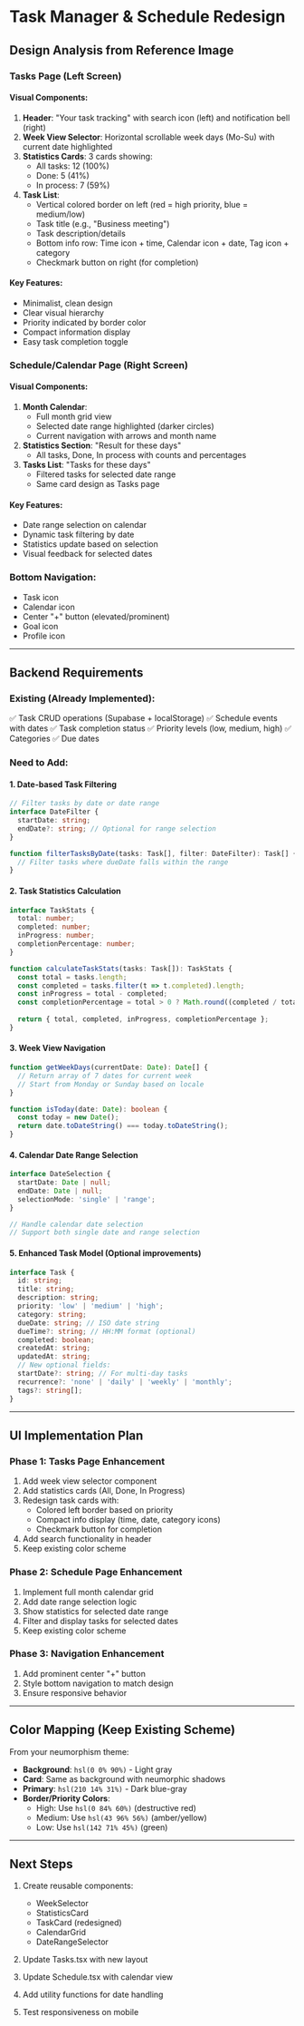 # Task Manager & Schedule Redesign

## Design Analysis from Reference Image

### **Tasks Page (Left Screen)**

#### Visual Components:
1. **Header**: "Your task tracking" with search icon (left) and notification bell (right)
2. **Week View Selector**: Horizontal scrollable week days (Mo-Su) with current date highlighted
3. **Statistics Cards**: 3 cards showing:
   - All tasks: 12 (100%)
   - Done: 5 (41%)
   - In process: 7 (59%)
4. **Task List**:
   - Vertical colored border on left (red = high priority, blue = medium/low)
   - Task title (e.g., "Business meeting")
   - Task description/details
   - Bottom info row: Time icon + time, Calendar icon + date, Tag icon + category
   - Checkmark button on right (for completion)

#### Key Features:
- Minimalist, clean design
- Clear visual hierarchy
- Priority indicated by border color
- Compact information display
- Easy task completion toggle

### **Schedule/Calendar Page (Right Screen)**

#### Visual Components:
1. **Month Calendar**:
   - Full month grid view
   - Selected date range highlighted (darker circles)
   - Current navigation with arrows and month name
2. **Statistics Section**: "Result for these days"
   - All tasks, Done, In process with counts and percentages
3. **Tasks List**: "Tasks for these days"
   - Filtered tasks for selected date range
   - Same card design as Tasks page

#### Key Features:
- Date range selection on calendar
- Dynamic task filtering by date
- Statistics update based on selection
- Visual feedback for selected dates

### **Bottom Navigation**:
- Task icon
- Calendar icon  
- Center "+" button (elevated/prominent)
- Goal icon
- Profile icon

---

## Backend Requirements

### **Existing (Already Implemented)**:
✅ Task CRUD operations (Supabase + localStorage)
✅ Schedule events with dates
✅ Task completion status
✅ Priority levels (low, medium, high)
✅ Categories
✅ Due dates

### **Need to Add**:

#### 1. **Date-based Task Filtering**
```typescript
// Filter tasks by date or date range
interface DateFilter {
  startDate: string;
  endDate?: string; // Optional for range selection
}

function filterTasksByDate(tasks: Task[], filter: DateFilter): Task[] {
  // Filter tasks where dueDate falls within the range
}
```

#### 2. **Task Statistics Calculation**
```typescript
interface TaskStats {
  total: number;
  completed: number;
  inProgress: number;
  completionPercentage: number;
}

function calculateTaskStats(tasks: Task[]): TaskStats {
  const total = tasks.length;
  const completed = tasks.filter(t => t.completed).length;
  const inProgress = total - completed;
  const completionPercentage = total > 0 ? Math.round((completed / total) * 100) : 0;
  
  return { total, completed, inProgress, completionPercentage };
}
```

#### 3. **Week View Navigation**
```typescript
function getWeekDays(currentDate: Date): Date[] {
  // Return array of 7 dates for current week
  // Start from Monday or Sunday based on locale
}

function isToday(date: Date): boolean {
  const today = new Date();
  return date.toDateString() === today.toDateString();
}
```

#### 4. **Calendar Date Range Selection**
```typescript
interface DateSelection {
  startDate: Date | null;
  endDate: Date | null;
  selectionMode: 'single' | 'range';
}

// Handle calendar date selection
// Support both single date and range selection
```

#### 5. **Enhanced Task Model** (Optional improvements)
```typescript
interface Task {
  id: string;
  title: string;
  description: string;
  priority: 'low' | 'medium' | 'high';
  category: string;
  dueDate: string; // ISO date string
  dueTime?: string; // HH:MM format (optional)
  completed: boolean;
  createdAt: string;
  updatedAt: string;
  // New optional fields:
  startDate?: string; // For multi-day tasks
  recurrence?: 'none' | 'daily' | 'weekly' | 'monthly';
  tags?: string[];
}
```

---

## UI Implementation Plan

### **Phase 1: Tasks Page Enhancement**
1. Add week view selector component
2. Add statistics cards (All, Done, In Progress)
3. Redesign task cards with:
   - Colored left border based on priority
   - Compact info display (time, date, category icons)
   - Checkmark button for completion
4. Add search functionality in header
5. Keep existing color scheme

### **Phase 2: Schedule Page Enhancement**
1. Implement full month calendar grid
2. Add date range selection logic
3. Show statistics for selected date range
4. Filter and display tasks for selected dates
5. Keep existing color scheme

### **Phase 3: Navigation Enhancement**
1. Add prominent center "+" button
2. Style bottom navigation to match design
3. Ensure responsive behavior

---

## Color Mapping (Keep Existing Scheme)

From your neumorphism theme:
- **Background**: `hsl(0 0% 90%)` - Light gray
- **Card**: Same as background with neumorphic shadows
- **Primary**: `hsl(210 14% 31%)` - Dark blue-gray
- **Border/Priority Colors**:
  - High: Use `hsl(0 84% 60%)` (destructive red)
  - Medium: Use `hsl(43 96% 56%)` (amber/yellow)
  - Low: Use `hsl(142 71% 45%)` (green)

---

## Next Steps

1. Create reusable components:
   - WeekSelector
   - StatisticsCard
   - TaskCard (redesigned)
   - CalendarGrid
   - DateRangeSelector

2. Update Tasks.tsx with new layout
3. Update Schedule.tsx with calendar view
4. Add utility functions for date handling
5. Test responsiveness on mobile

